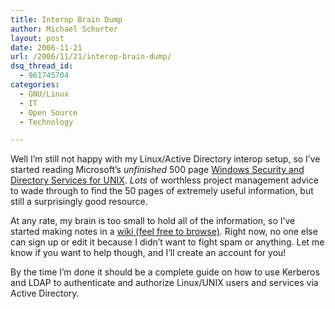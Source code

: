 ```yaml
---
title: Interop Brain Dump
author: Michael Schurter
layout: post
date: 2006-11-21
url: /2006/11/21/interop-brain-dump/
dsq_thread_id:
  - 961745704
categories:
  - GNU/Linux
  - IT
  - Open Source
  - Technology

---
```

Well I&#8217;m still not happy with my Linux/Active Directory interop setup, so I&#8217;ve started reading Microsoft&#8217;s _unfinished_ 500 page [Windows Security and Directory Services for UNIX][1]. _Lots_ of worthless project management advice to wade through to find the 50 pages of extremely useful information, but still a surprisingly good resource.
  
At any rate, my brain is too small to hold all of the information, so I&#8217;ve started making notes in a [wiki (feel free to browse)][2]. Right now, no one else can sign up or edit it because I didn&#8217;t want to fight spam or anything. Let me know if you want to help though, and I&#8217;ll create an account for you!

By the time I&#8217;m done it should be a complete guide on how to use Kerberos and LDAP to authenticate and authorize Linux/UNIX users and services via Active Directory.

 [1]: http://www.microsoft.com/downloads/details.aspx?FamilyId=144f7b82-65cf-4105-b60c-44515299797d&displaylang=en
 [2]: http://michael.susens-schurter.com/interop/Main_Page